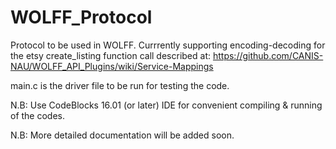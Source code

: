 # WOLFF_Protocol

Protocol to be used in WOLFF. Currrently supporting encoding-decoding for the 
etsy create_listing function call described at: https://github.com/CANIS-NAU/WOLFF_API_Plugins/wiki/Service-Mappings

main.c is the driver file to be run for testing the code.


N.B: Use CodeBlocks 16.01 (or later) IDE for convenient
compiling & running of the codes.

N.B: More detailed documentation will be added soon. 
